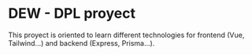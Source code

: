 # DEW - DPL proyect

This proyect is oriented to learn different technologies for frontend (Vue, Tailwind...) and backend (Express, Prisma...).
